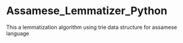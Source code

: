 # Assamese_Lemmatizer_Python
This a lemmatization algorithm using trie data structure for assamese language 
